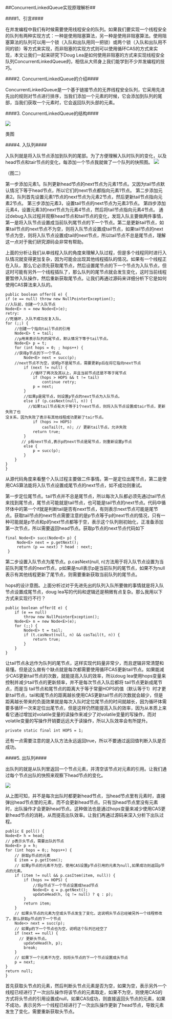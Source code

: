 ##ConcurrentLinkedQueue实现原理解析##

####1、引言####

在并发编程中我们有时候需要使用线程安全的队列。如果我们要实现一个线程安全的队列有两种实现方式：一种是使用阻塞算法，另一种是使用非阻塞算法。使用阻塞算法的队列可以用一个锁（入队和出队用同一把锁）或两个锁（入队和出队用不同的锁）等方式来实现，而非阻塞的实现方式则可以使用循环CAS的方式来实现，本文让我们一起来研究下Doug Lea是如何使用非阻塞的方式来实现线程安全队列ConcurrentLinkedQueue的，相信从大师身上我们能学到不少并发编程的技巧。

####2. ConcurrentLinkedQueue的介绍####

ConcurrentLinkedQueue是一个基于链接节点的无界线程安全队列，它采用先进先出的规则对节点进行排序，当我们添加一个元素的时候，它会添加到队列的尾部，当我们获取一个元素时，它会返回队列头部的元素。

####3. ConcurrentLinkedQueue的结构####

![](http://infoqstatic.com/resource/articles/ConcurrentLinkedQueue/zh/resources/11.jpg)

类图

####4. 入队列####

入队列就是将入队节点添加到队列的尾部。为了方便理解入队时队列的变化，以及head节点和tair节点的变化，每添加一个节点我就做了一个队列的快照图。
![](http://infoqstatic.com/resource/articles/ConcurrentLinkedQueue/zh/resources/22.jpg)

（图二）

第一步添加元素1。队列更新head节点的next节点为元素1节点。又因为tail节点默认情况下等于head节点，所以它们的next节点都指向元素1节点。
第二步添加元素2。队列首先设置元素1节点的next节点为元素2节点，然后更新tail节点指向元素2节点。
第三步添加元素3，设置tail节点的next节点为元素3节点。
第四步添加元素4，设置元素3的next节点为元素4节点，然后将tail节点指向元素4节点。
通过debug入队过程并观察head节点和tail节点的变化，发现入队主要做两件事情，第一是将入队节点设置成当前队列尾节点的下一个节点。第二是更新tail节点，如果tail节点的next节点不为空，则将入队节点设置成tail节点，如果tail节点的next节点为空，则将入队节点设置成tail的next节点，所以tail节点不总是尾节点，理解这一点对于我们研究源码会非常有帮助。

上面的分析让我们从单线程入队的角度来理解入队过程，但是多个线程同时进行入队情况就变得更加复杂，因为可能会出现其他线程插队的情况。如果有一个线程正在入队，那么它必须先获取尾节点，然后设置尾节点的下一个节点为入队节点，但这时可能有另外一个线程插队了，那么队列的尾节点就会发生变化，这时当前线程要暂停入队操作，然后重新获取尾节点。让我们再通过源码来详细分析下它是如何使用CAS算法来入队的。

	public boolean offer(E e) {
    if (e == null) throw new NullPointerException();
    //入队前，创建一个入队节点
    Node<E> n = new Node<E>(e);
    retry:
    //死循环，入队不成功反复入队。
    for (;;) {
        //创建一个指向tail节点的引用
        Node<E> t = tail;
        //p用来表示队列的尾节点，默认情况下等于tail节点。
        Node<E> p = t;
        for (int hops = 0; ; hops++) {
        //获得p节点的下一个节点。
            Node<E> next = succ(p);
        //next节点不为空，说明p不是尾节点，需要更新p后在将它指向next节点
            if (next != null) {
               //循环了两次及其以上，并且当前节点还是不等于尾节点
                if (hops > HOPS && t != tail)
                    continue retry; 
                p = next;
            } 
            //如果p是尾节点，则设置p节点的next节点为入队节点。
            else if (p.casNext(null, n)) {
              //如果tail节点有大于等于1个next节点，则将入队节点设置成tair节点，更新失败了也
	没关系，因为失败了表示有其他线程成功更新了tair节点。
                if (hops >= HOPS)
                    casTail(t, n); // 更新tail节点，允许失败
                return true;  
            } 
           // p有next节点,表示p的next节点是尾节点，则重新设置p节点
            else {
                p = succ(p);
            }
        }
    }
	}

从源代码角度来看整个入队过程主要做二件事情。第一是定位出尾节点，第二是使用CAS算法能将入队节点设置成尾节点的next节点，如不成功则重试。

第一步定位尾节点。tail节点并不总是尾节点，所以每次入队都必须先通过tail节点来找到尾节点，尾节点可能就是tail节点，也可能是tail节点的next节点。代码中循环体中的第一个if就是判断tail是否有next节点，有则表示next节点可能是尾节点。获取tail节点的next节点需要注意的是p节点等于p的next节点的情况，只有一种可能就是p节点和p的next节点都等于空，表示这个队列刚初始化，正准备添加第一次节点，所以需要返回head节点。获取p节点的next节点代码如下

	final Node<E> succ(Node<E> p) {
         Node<E> next = p.getNext();
         return (p == next) ? head : next;
     }

第二步设置入队节点为尾节点。p.casNext(null, n)方法用于将入队节点设置为当前队列尾节点的next节点，p如果是null表示p是当前队列的尾节点，如果不为null表示有其他线程更新了尾节点，则需要重新获取当前队列的尾节点。

hops的设计意图。上面分析过对于先进先出的队列入队所要做的事情就是将入队节点设置成尾节点，doug lea写的代码和逻辑还是稍微有点复杂。那么我用以下方式来实现行不行？

	public boolean offer(E e) {
        if (e == null)
            throw new NullPointerException();
        Node<E> n = new Node<E>(e);
        for (;;) {
            Node<E> t = tail;
            if (t.casNext(null, n) && casTail(t, n)) {
                return true;
            }
        }
    }

让tail节点永远作为队列的尾节点，这样实现代码量非常少，而且逻辑非常清楚和易懂。但是这么做有个缺点就是每次都需要使用循环CAS更新tail节点。如果能减少CAS更新tail节点的次数，就能提高入队的效率，所以doug lea使用hops变量来控制并减少tail节点的更新频率，并不是每次节点入队后都将 tail节点更新成尾节点，而是当 tail节点和尾节点的距离大于等于常量HOPS的值（默认等于1）时才更新tail节点，tail和尾节点的距离越长使用CAS更新tail节点的次数就会越少，但是距离越长带来的负面效果就是每次入队时定位尾节点的时间就越长，因为循环体需要多循环一次来定位出尾节点，但是这样仍然能提高入队的效率，因为从本质上来看它通过增加对volatile变量的读操作来减少了对volatile变量的写操作，而对volatile变量的写操作开销要远远大于读操作，所以入队效率会有所提升。

	private static final int HOPS = 1;

还有一点需要注意的是入队方法永远返回true，所以不要通过返回值判断入队是否成功。

####5. 出队列####

出队列的就是从队列里返回一个节点元素，并清空该节点对元素的引用。让我们通过每个节点出队的快照来观察下head节点的变化。

![](http://infoqstatic.com/resource/articles/ConcurrentLinkedQueue/zh/resources/33.jpg)

从上图可知，并不是每次出队时都更新head节点，当head节点里有元素时，直接弹出head节点里的元素，而不会更新head节点。只有当head节点里没有元素时，出队操作才会更新head节点。这种做法也是通过hops变量来减少使用CAS更新head节点的消耗，从而提高出队效率。让我们再通过源码来深入分析下出队过程。

	public E poll() {
    Node<E> h = head;
   	// p表示头节点，需要出队的节点
    Node<E> p = h;
    for (int hops = 0;; hops++) {
        // 获取p节点的元素
        E item = p.getItem();
        // 如果p节点的元素不为空，使用CAS设置p节点引用的元素为null,如果成功则返回p节点的元素。
        if (item != null && p.casItem(item, null)) {
            if (hops >= HOPS) {
                //将p节点下一个节点设置成head节点
                Node<E> q = p.getNext();
                updateHead(h, (q != null) ? q : p);
            }
            return item;
        }
        // 如果头节点的元素为空或头节点发生了变化，这说明头节点已经被另外一个线程修改了。那么获取p节点的下一个节点 
        Node<> next = succ(p);
        // 如果p的下一个节点也为空，说明这个队列已经空了
        if (next == null) {
          // 更新头节点。
            updateHead(h, p);
            break;
        }
        // 如果下一个元素不为空，则将头节点的下一个节点设置成头节点
        p = next;
    }
    return null;
	}

首先获取头节点的元素，然后判断头节点元素是否为空，如果为空，表示另外一个线程已经进行了一次出队操作将该节点的元素取走，如果不为空，则使用CAS的方式将头节点的引用设置成null，如果CAS成功，则直接返回头节点的元素，如果不成功，表示另外一个线程已经进行了一次出队操作更新了head节点，导致元素发生了变化，需要重新获取头节点。